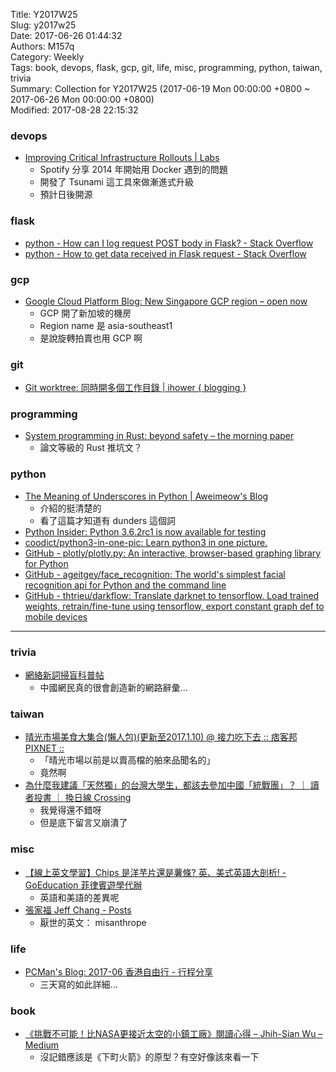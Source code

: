 Title: Y2017W25  
Slug: y2017w25  
Date: 2017-06-26 01:44:32  
Authors: M157q  
Category: Weekly  
Tags: book, devops, flask, gcp, git, life, misc, programming, python, taiwan, trivia  
Summary: Collection for Y2017W25 (2017-06-19 Mon 00:00:00 +0800 ~ 2017-06-26 Mon 00:00:00 +0800)  
Modified: 2017-08-28 22:15:32  
  
  
  
### devops  
  
+ [Improving Critical Infrastructure Rollouts | Labs](https://labs.spotify.com/2017/06/22/improving-critical-infrastructure-rollouts/)  
    + Spotify 分享 2014 年開始用 Docker 遇到的問題  
    + 開發了 Tsunami 這工具來做漸進式升級  
    + 預計日後開源  
  
  
### flask  
  
+ [python - How can I log request POST body in Flask? - Stack Overflow](https://stackoverflow.com/questions/31637774/how-can-i-log-request-post-body-in-flask)  
+ [python - How to get data received in Flask request - Stack Overflow](https://stackoverflow.com/questions/10434599/how-to-get-data-received-in-flask-request)  
  
  
### gcp  
  
+ [Google Cloud Platform Blog: New Singapore GCP region – open now](https://cloudplatform.googleblog.com/2017/06/Google-Cloud-Platform-comes-to-Singapore.html)  
    + GCP 開了新加坡的機房  
    + Region name 是 asia-southeast1  
    + 是說旋轉拍賣也用 GCP 啊  
  
  
### git  
  
+ [Git worktree: 同時開多個工作目錄 | ihower { blogging }](https://ihower.tw/blog/archives/8740)  
  
  
### programming  
  
+ [System programming in Rust: beyond safety – the morning paper](https://blog.acolyer.org/2017/06/14/system-programming-in-rust-beyond-safety/amp/)  
    + 論文等級的 Rust 推坑文？  
  
  
### python  
  
+ [The Meaning of Underscores in Python | Aweimeow's Blog](https://blog.aweimeow.tw/2017/06/17/The-Meaning-of-Underscores-in-Python/)  
    + 介紹的挺清楚的  
    + 看了這篇才知道有 dunders 這個詞  
+ [Python Insider: Python 3.6.2rc1 is now available for testing](http://blog.python.org/2017/06/python-362rc1-is-now-available-for.html)  
+ [coodict/python3-in-one-pic: Learn python3 in one picture.](https://github.com/coodict/python3-in-one-pic)  
+ [GitHub - plotly/plotly.py: An interactive, browser-based graphing library for Python](https://github.com/plotly/plotly.py)  
+ [GitHub - ageitgey/face_recognition: The world's simplest facial recognition api for Python and the command line](https://github.com/ageitgey/face_recognition)  
+ [GitHub - thtrieu/darkflow: Translate darknet to tensorflow. Load trained weights, retrain/fine-tune using tensorflow, export constant graph def to mobile devices](https://github.com/thtrieu/darkflow)  
  
  
---  
  
  
### trivia  
  
+ [網絡新詞掃盲科普帖](https://m.douban.com/note/292972354/)  
    + 中國網民真的很會創造新的網路辭彙...  
  
  
### taiwan  
  
+ [晴光市場美食大集合(懶人包)(更新至2017.1.10) @ 接力吃下去 :: 痞客邦 PIXNET ::](http://keeat.pixnet.net/blog/post/442257005-%E6%99%B4%E5%85%89%E5%B8%82%E5%A0%B4%E7%BE%8E%E9%A3%9F%E5%A4%A7%E9%9B%86%E5%90%88(%E6%87%B6%E4%BA%BA%E5%8C%85)(%E6%9B%B4%E6%96%B0%E8%87%B32017.1.10))  
    + 「晴光市場以前是以賣高檔的舶來品聞名的」  
    + 竟然啊  
+ [為什麼我建議「天然獨」的台灣大學生，都該去參加中國「統戰團」？ ｜ 讀者投書 ｜ 換日線 Crossing](https://crossing.cw.com.tw/blogTopic.action?id=505&nid=8179)  
    + 我覺得還不錯呀  
    + 但是底下留言又崩潰了  
  
  
### misc  
  
+ [【線上英文學習】Chips 是洋芋片還是薯條? 英、美式英語大剖析! - GoEducation 菲律賓遊學代辦](https://www.goeducation.com.tw/%E3%80%90%E7%B7%9A%E4%B8%8A%E8%8B%B1%E6%96%87%E5%AD%B8%E7%BF%92%E3%80%91chips-%E6%98%AF%E6%B4%8B%E8%8A%8B%E7%89%87%E9%82%84%E6%98%AF%E8%96%AF%E6%A2%9D-%E8%8B%B1%E3%80%81%E7%BE%8E%E5%BC%8F%E8%8B%B1.html)  
    + 英語和美語的差異呢  
+ [張家福 Jeff Chang - Posts](https://www.facebook.com/jeffchiafuchang/posts/1329685480388817:0)  
    + 厭世的英文： misanthrope  
  
  
### life  
  
+ [PCMan's Blog: 2017-06 香港自由行 - 行程分享](http://pcmanx.blogspot.tw/2017/06/2017-06.html)  
    + 三天寫的如此詳細...  
  
  
### book  
  
+ [《挑戰不可能！比NASA更接近太空的小鎮工廠》閱讀心得 – Jhih-Sian Wu – Medium](https://medium.com/@jhihsianwu/%E6%8C%91%E6%88%B0%E4%B8%8D%E5%8F%AF%E8%83%BD-%E6%AF%94nasa%E6%9B%B4%E6%8E%A5%E8%BF%91%E5%A4%AA%E7%A9%BA%E7%9A%84%E5%B0%8F%E9%8E%AE%E5%B7%A5%E5%BB%A0-%E9%96%B1%E8%AE%80%E5%BF%83%E5%BE%97-d03d83c17cc8?source=rss-e187bf7c71f------2)  
    + 沒記錯應該是《下町火箭》的原型？有空好像該來看一下  
